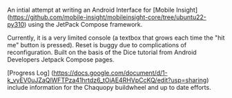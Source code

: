 An intial attempt at writing an Android Interface for [Mobile Insight] (https://github.com/mobile-insight/mobileinsight-core/tree/ubuntu22-py310) using the JetPack Compose framework.

Currently, it is a very limited console (a textbox that grows each time the "hit me" button is pressed). Reset is buggy due to complications of reconfiguration.
Built on the basis of the Dice tutorial from Android Developers Jetpack Compose pages.

[Progress Log] (https://docs.google.com/document/d/1-k_vyEV0uJZaQlWFTPza41hrtdz6_tOiAE4RHVpCcKQ/edit?usp=sharing) include information for the Chaquopy buildwheel and up to date efforts.
